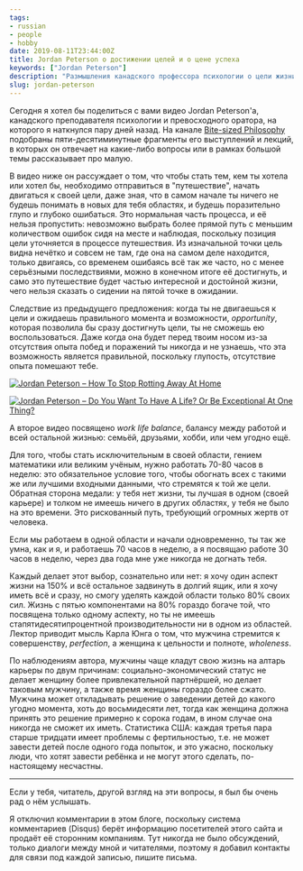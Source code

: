 ```yaml
---
tags:
- russian
- people
- hobby
date: 2019-08-11T23:44:00Z
title: Jordan Peterson о достижении целей и о цене успеха
keywords: ["Jordan Peterson"]
description: "Размышления канадского профессора психологии о цели жизни и о том, какой ценой можно её достичь"
slug: jordan-peterson
---
```


Сегодня я хотел бы поделиться с вами видео Jordan Peterson'а, канадского преподавателя психологии и превосходного оратора, на которого я наткнулся пару дней назад. На канале [Bite-sized Philosophy](https://www.youtube.com/channel/UCo9QgwWCNEhDxL1gH-jxa8Q) подобраны пяти-десятиминутные фрагменты его выступлений и лекций, в которых он отвечает на какие-либо вопросы или в рамках большой темы рассказывает про малую.

В видео ниже он рассуждает о том, что чтобы стать тем, кем ты хотела или хотел бы, необходимо отправиться в "путешествие", начать двигаться к своей цели, даже зная, что в самом начале ты ничего не будешь понимать в новых для тебя областях, и будешь поразительно глупо и глубоко ошибаться. Это нормальная часть процесса, и её нельзя пропустить: невозможно выбрать более прямой путь с меньшим количеством ошибок сидя на месте и наблюдая, поскольку позиция цели уточняется в процессе путешествия. Из изначальной точки цель видна нечётко и совсем не там, где она на самом деле находится, только двигаясь, со временем ошибаясь всё так же часто, но с менее серьёзными последствиями, можно в конечном итоге её достигнуть, и само это путешествие будет частью интересной и достойной жизни, чего нельзя сказать о сидении на пятой точке в ожидании.

Следствие из предыдущего предложения: когда ты не двигаешься к цели и ожидаешь правильного момента и возможности, *opportunity*, которая позволила бы сразу достигнуть цели, ты не сможешь ею воспользоваться. Даже когда она будет перед твоим носом из-за отсутствия опыта побед и поражений ты никогда и не узнаешь, что эта возможность является правильной, поскольку глупость, отсутствие опыта помешают тебе.

[![Jordan Peterson – How To Stop Rotting Away At Home](/images/posts/youtube/JdAKO3b8oLc.png#center)](https://www.youtube.com/watch?v=JdAKO3b8oLc)

<!--more-->

[![Jordan Peterson – Do You Want To Have A Life? Or Be Exceptional At One Thing?](/images/posts/youtube/cSFSlZwneO4.png#center)](https://www.youtube.com/watch?v=cSFSlZwneO4)

А второе видео посвящено *work life balance*, балансу между работой и всей остальной жизнью: семьёй, друзьями, хобби, или чем угодно ещё.

Для того, чтобы стать исключительным в своей области, гением математики или великим учёным, нужно работать 70-80 часов в неделю: это обязательное условие того, чтобы обогнать всех с такими же или лучшими входными данными, что стремятся к той же цели. Обратная сторона медали: у тебя нет жизни, ты лучшая в одном (своей карьере) и толком не имеешь ничего в других областях, у тебя не было на это времени. Это рискованный путь, требующий огромных жертв от человека.

Если мы работаем в одной области и начали одновременно, ты так же умна, как и я, и работаешь 70 часов в неделю, а я посвящаю работе 30 часов в неделю, через два года мне уже никогда не догнать тебя.

Каждый делает этот выбор, сознательно или нет: я хочу один аспект жизни на 150% и всё остальное задвинуть в долгий ящик, или я хочу иметь всё и сразу, но смогу уделять каждой области только 80% своих сил. Жизнь с пятью компонентами на 80% гораздо богаче той, что посвящена только одному аспекту, но ты не имеешь стапятидесятипроцентной производительности ни в одном из областей. Лектор приводит мысль Карла Юнга о том, что мужчина стремится к совершенству, *perfection*, а женщина к цельности и полноте, *wholeness*.

По наблюдениям автора, мужчины чаще кладут свою жизнь на алтарь карьеры по двум причинам: социально-экономический статус не делает женщину более привлекательной партнёршей, но делает таковым мужчину, а также время женщины гораздо более сжато. Мужчина может откладывать решение о заведении детей до какого угодно момента, хоть до восьмидесяти лет, тогда как женщина должна принять это решение примерно к сорока годам, в ином случае она никогда не сможет их иметь. Статистика США: каждая третья пара старше тридцати имеет проблемы с фертильностью, т.е. не может завести детей после одного года попыток, и это ужасно, поскольку люди, что хотят завести ребёнка и не могут этого сделать, по-настоящему несчастны.

---
Если у тебя, читатель, другой взгляд на эти вопросы, я был бы очень рад о нём услышать.

Я отключил комментарии в этом блоге, поскольку система комментариев (Disqus) берёт информацию посетителей этого сайта и продаёт её сторонним компаниям. Тут никогда не было обсуждений, только диалоги между мной и читателями, поэтому я добавил контакты для связи под каждой записью, пишите письма.
